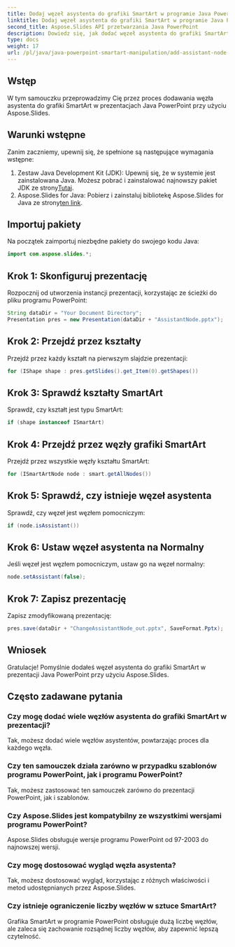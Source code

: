 ```yaml
---
title: Dodaj węzeł asystenta do grafiki SmartArt w programie Java PowerPoint
linktitle: Dodaj węzeł asystenta do grafiki SmartArt w programie Java PowerPoint
second_title: Aspose.Slides API przetwarzania Java PowerPoint
description: Dowiedz się, jak dodać węzeł asystenta do grafiki SmartArt w prezentacjach Java PowerPoint przy użyciu Aspose.Slides. Popraw swoje umiejętności edycji programu PowerPoint.
type: docs
weight: 17
url: /pl/java/java-powerpoint-smartart-manipulation/add-assistant-node-smartart-java-powerpoint/
---
```

## Wstęp
W tym samouczku przeprowadzimy Cię przez proces dodawania węzła asystenta do grafiki SmartArt w prezentacjach Java PowerPoint przy użyciu Aspose.Slides.
## Warunki wstępne
Zanim zaczniemy, upewnij się, że spełnione są następujące wymagania wstępne:
1.  Zestaw Java Development Kit (JDK): Upewnij się, że w systemie jest zainstalowana Java. Możesz pobrać i zainstalować najnowszy pakiet JDK ze strony[Tutaj](https://www.oracle.com/java/technologies/javase-jdk15-downloads.html).
2.  Aspose.Slides for Java: Pobierz i zainstaluj bibliotekę Aspose.Slides for Java ze strony[ten link](https://releases.aspose.com/slides/java/).

## Importuj pakiety
Na początek zaimportuj niezbędne pakiety do swojego kodu Java:
```java
import com.aspose.slides.*;
```
## Krok 1: Skonfiguruj prezentację
Rozpocznij od utworzenia instancji prezentacji, korzystając ze ścieżki do pliku programu PowerPoint:
```java
String dataDir = "Your Document Directory";
Presentation pres = new Presentation(dataDir + "AssistantNode.pptx");
```
## Krok 2: Przejdź przez kształty
Przejdź przez każdy kształt na pierwszym slajdzie prezentacji:
```java
for (IShape shape : pres.getSlides().get_Item(0).getShapes())
```
## Krok 3: Sprawdź kształty SmartArt
Sprawdź, czy kształt jest typu SmartArt:
```java
if (shape instanceof ISmartArt)
```
## Krok 4: Przejdź przez węzły grafiki SmartArt
Przejdź przez wszystkie węzły kształtu SmartArt:
```java
for (ISmartArtNode node : smart.getAllNodes())
```
## Krok 5: Sprawdź, czy istnieje węzeł asystenta
Sprawdź, czy węzeł jest węzłem pomocniczym:
```java
if (node.isAssistant())
```
## Krok 6: Ustaw węzeł asystenta na Normalny
Jeśli węzeł jest węzłem pomocniczym, ustaw go na węzeł normalny:
```java
node.setAssistant(false);
```
## Krok 7: Zapisz prezentację
Zapisz zmodyfikowaną prezentację:
```java
pres.save(dataDir + "ChangeAssistantNode_out.pptx", SaveFormat.Pptx);
```

## Wniosek
Gratulacje! Pomyślnie dodałeś węzeł asystenta do grafiki SmartArt w prezentacji Java PowerPoint przy użyciu Aspose.Slides.

## Często zadawane pytania
### Czy mogę dodać wiele węzłów asystenta do grafiki SmartArt w prezentacji?
Tak, możesz dodać wiele węzłów asystentów, powtarzając proces dla każdego węzła.
### Czy ten samouczek działa zarówno w przypadku szablonów programu PowerPoint, jak i programu PowerPoint?
Tak, możesz zastosować ten samouczek zarówno do prezentacji PowerPoint, jak i szablonów.
### Czy Aspose.Slides jest kompatybilny ze wszystkimi wersjami programu PowerPoint?
Aspose.Slides obsługuje wersje programu PowerPoint od 97-2003 do najnowszej wersji.
### Czy mogę dostosować wygląd węzła asystenta?
Tak, możesz dostosować wygląd, korzystając z różnych właściwości i metod udostępnianych przez Aspose.Slides.
### Czy istnieje ograniczenie liczby węzłów w sztuce SmartArt?
Grafika SmartArt w programie PowerPoint obsługuje dużą liczbę węzłów, ale zaleca się zachowanie rozsądnej liczby węzłów, aby zapewnić lepszą czytelność.